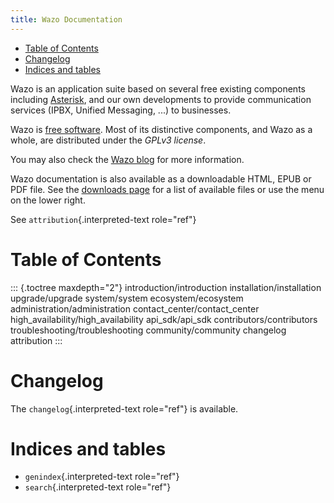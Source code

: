 ```yaml
---
title: Wazo Documentation
---
```


-   [Table of Contents](#table-of-contents)
-   [Changelog](#changelog)
-   [Indices and tables](#indices-and-tables)

Wazo is an application suite based on several free existing components
including [Asterisk](http://www.asterisk.org/), and our own developments
to provide communication services (IPBX, Unified Messaging, \...) to
businesses.

Wazo is [free software](http://www.gnu.org/philosophy/free-sw.html).
Most of its distinctive components, and Wazo as a whole, are distributed
under the *GPLv3 license*.

You may also check the [Wazo blog](http://blog.wazo.community/) for more
information.

Wazo documentation is also available as a downloadable HTML, EPUB or PDF
file. See the [downloads
page](https://readthedocs.org/projects/wazo/downloads/) for a list of
available files or use the menu on the lower right.

See `attribution`{.interpreted-text role="ref"}

Table of Contents
=================

::: {.toctree maxdepth="2"}
introduction/introduction installation/installation upgrade/upgrade
system/system ecosystem/ecosystem administration/administration
contact\_center/contact\_center high\_availability/high\_availability
api\_sdk/api\_sdk contributors/contributors
troubleshooting/troubleshooting community/community changelog
attribution
:::

Changelog
=========

The `changelog`{.interpreted-text role="ref"} is available.

Indices and tables
==================

-   `genindex`{.interpreted-text role="ref"}
-   `search`{.interpreted-text role="ref"}

